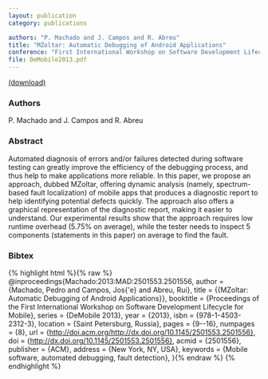 ```yaml
---
layout: publication
category: publications

authors: "P. Machado and J. Campos and R. Abreu"
title: "MZoltar: Automatic Debugging of Android Applications"
conference: "First International Workshop on Software Development Lifecycle for Mobile (DeMobile), co-locate with the European Software Engineering Conference and the ACM SIGSOFT Symposium on the Foundations of Software Engineering (ESEC/FSE), 2013"
file: DeMobile2013.pdf
---
```


<a href="../DeMobile2013.pdf"><i class="fa fa-file-pdf-o"></i> (download)</a>

### Authors

P. Machado and J. Campos and R. Abreu

### Abstract

Automated diagnosis of errors and/or failures detected during software testing can greatly improve the efficiency of the debugging process, and thus help to make applications more reliable. In this paper, we propose an approach, dubbed MZoltar, offering dynamic analysis (namely, spectrum-based fault localization) of mobile apps that produces a diagnostic report to help identifying potential defects quickly. The approach also offers a graphical representation of the diagnostic report, making it easier to understand. Our experimental results show that the approach requires low runtime overhead (5.75% on average), while the tester needs to inspect 5 components (statements in this paper) on average to find the fault.

### Bibtex

{% highlight html %}{% raw %}
@inproceedings{Machado:2013:MAD:2501553.2501556,
  author = {Machado, Pedro and Campos, Jos{\'e} and Abreu, Rui},
  title = {{MZoltar: Automatic Debugging of Android Applications}},
  booktitle = {Proceedings of the First International Workshop on Software
  Development Lifecycle for Mobile},
  series = {DeMobile 2013},
  year = {2013},
  isbn = {978-1-4503-2312-3},
  location = {Saint Petersburg, Russia},
  pages = {9--16},
  numpages = {8},
  url = {http://doi.acm.org/http://dx.doi.org/10.1145/2501553.2501556},
  doi = {http://dx.doi.org/10.1145/2501553.2501556},
  acmid = {2501556},
  publisher = {ACM},
  address = {New York, NY, USA},
  keywords = {Mobile software, automated debugging, fault detection},
}{% endraw %}
{% endhighlight %}
